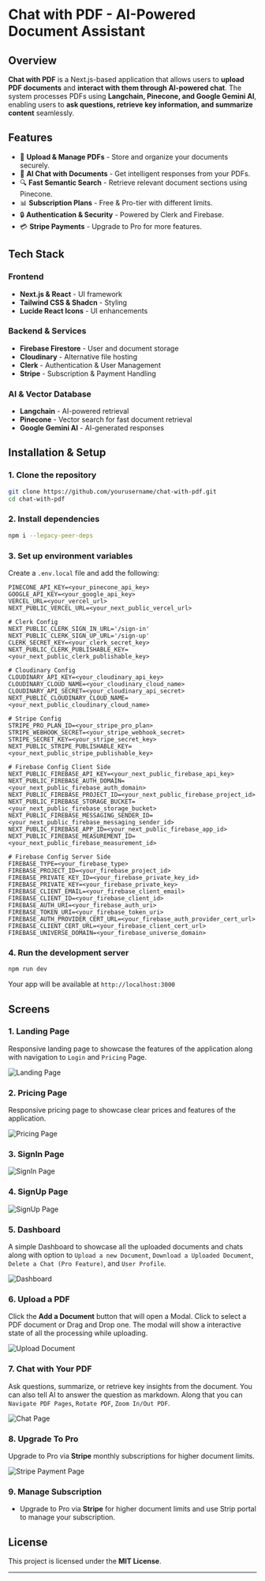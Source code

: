 # Chat with PDF - AI-Powered Document Assistant

## Overview

**Chat with PDF** is a Next.js-based application that allows users to **upload PDF documents** and **interact with them through AI-powered chat**. The system processes PDFs using **Langchain, Pinecone, and Google Gemini AI**, enabling users to **ask questions, retrieve key information, and summarize content** seamlessly.

## Features

- 📄 **Upload & Manage PDFs** - Store and organize your documents securely.
- 🤖 **AI Chat with Documents** - Get intelligent responses from your PDFs.
- 🔍 **Fast Semantic Search** - Retrieve relevant document sections using Pinecone.
- 📊 **Subscription Plans** - Free & Pro-tier with different limits.
- 🔒 **Authentication & Security** - Powered by Clerk and Firebase.
- 💳 **Stripe Payments** - Upgrade to Pro for more features.

## Tech Stack

### **Frontend**

- **Next.js & React** - UI framework
- **Tailwind CSS & Shadcn** - Styling
- **Lucide React Icons** - UI enhancements

### **Backend & Services**

- **Firebase Firestore** - User and document storage
- **Cloudinary** - Alternative file hosting
- **Clerk** - Authentication & User Management
- **Stripe** - Subscription & Payment Handling

### **AI & Vector Database**

- **Langchain** - AI-powered retrieval
- **Pinecone** - Vector search for fast document retrieval
- **Google Gemini AI** - AI-generated responses

## Installation & Setup

### **1. Clone the repository**

```bash
git clone https://github.com/yourusername/chat-with-pdf.git
cd chat-with-pdf
```

### **2. Install dependencies**

```bash
npm i --legacy-peer-deps
```

### **3. Set up environment variables**

Create a `.env.local` file and add the following:

```env
PINECONE_API_KEY=<your_pinecone_api_key>
GOOGLE_API_KEY=<your_google_api_key>
VERCEL_URL=<your_vercel_url>
NEXT_PUBLIC_VERCEL_URL=<your_next_public_vercel_url>

# Clerk Config
NEXT_PUBLIC_CLERK_SIGN_IN_URL='/sign-in'
NEXT_PUBLIC_CLERK_SIGN_UP_URL='/sign-up'
CLERK_SECRET_KEY=<your_clerk_secret_key>
NEXT_PUBLIC_CLERK_PUBLISHABLE_KEY=<your_next_public_clerk_publishable_key>

# Cloudinary Config
CLOUDINARY_API_KEY=<your_cloudinary_api_key>
CLOUDINARY_CLOUD_NAME=<your_cloudinary_cloud_name>
CLOUDINARY_API_SECRET=<your_cloudinary_api_secret>
NEXT_PUBLIC_CLOUDINARY_CLOUD_NAME=<your_next_public_cloudinary_cloud_name>

# Stripe Config
STRIPE_PRO_PLAN_ID=<your_stripe_pro_plan>
STRIPE_WEBHOOK_SECRET=<your_stripe_webhook_secret>
STRIPE_SECRET_KEY=<your_stripe_secret_key>
NEXT_PUBLIC_STRIPE_PUBLISHABLE_KEY=<your_next_public_stripe_publishable_key>

# Firebase Config Client Side
NEXT_PUBLIC_FIREBASE_API_KEY=<your_next_public_firebase_api_key>
NEXT_PUBLIC_FIREBASE_AUTH_DOMAIN=<your_next_public_firebase_auth_domain>
NEXT_PUBLIC_FIREBASE_PROJECT_ID=<your_next_public_firebase_project_id>
NEXT_PUBLIC_FIREBASE_STORAGE_BUCKET=<your_next_public_firebase_storage_bucket>
NEXT_PUBLIC_FIREBASE_MESSAGING_SENDER_ID=<your_next_public_firebase_messaging_sender_id>
NEXT_PUBLIC_FIREBASE_APP_ID=<your_next_public_firebase_app_id>
NEXT_PUBLIC_FIREBASE_MEASUREMENT_ID=<your_next_public_firebase_measurement_id>

# Firebase Config Server Side
FIREBASE_TYPE=<your_firebase_type>
FIREBASE_PROJECT_ID=<your_firebase_project_id>
FIREBASE_PRIVATE_KEY_ID=<your_firebase_private_key_id>
FIREBASE_PRIVATE_KEY=<your_firebase_private_key>
FIREBASE_CLIENT_EMAIL=<your_firebase_client_email>
FIREBASE_CLIENT_ID=<your_firebase_client_id>
FIREBASE_AUTH_URI=<your_firebase_auth_uri>
FIREBASE_TOKEN_URI=<your_firebase_token_uri>
FIREBASE_AUTH_PROVIDER_CERT_URL=<your_firebase_auth_provider_cert_url>
FIREBASE_CLIENT_CERT_URL=<your_firebase_client_cert_url>
FIREBASE_UNIVERSE_DOMAIN=<your_firebase_universe_domain>

```

### **4. Run the development server**

```bash
npm run dev
```

Your app will be available at `http://localhost:3000`

## Screens

### **1. Landing Page**

Responsive landing page to showcase the features of the application along with navigation to `Login` and `Pricing` Page.

![Landing Page](/public/screenshots/LandingPage.png)

### **2. Pricing Page**

Responsive pricing page to showcase clear prices and features of the application.

![Pricing Page](/public/screenshots/PricingPage.png)

### **3. SignIn Page**

![SignIn Page](/public/screenshots/SigninPage.png)

### **4. SignUp Page**

![SignUp Page](/public/screenshots/SignupPage.png)

### **5. Dashboard**

A simple Dashboard to showcase all the uploaded documents and chats along with option to `Upload a new Document`, `Download a Uploaded Document`, `Delete a Chat (Pro Feature)`, and `User Profile`.

![Dashboard](/public/screenshots/Dashboard.png)

### **6. Upload a PDF**

Click the **Add a Document** button that will open a Modal. Click to select a PDF document or Drag and Drop one. The modal will show a interactive state of all the processing while uploading.

![Upload Document](/public/screenshots/UploadDocument.png)

### **7. Chat with Your PDF**

Ask questions, summarize, or retrieve key insights from the document. You can also tell AI to answer the question as markdown. Along that you can `Navigate PDF Pages`, `Rotate PDF`, `Zoom In/Out PDF`.

![Chat Page](/public/screenshots/ChatPage.png)

### **8. Upgrade To Pro**

Upgrade to Pro via **Stripe** monthly subscriptions for higher document limits.

![Stripe Payment Page](/public/screenshots/StripePaymentPage.png)

### **9. Manage Subscription**

- Upgrade to Pro via **Stripe** for higher document limits and use Strip portal to manage your subscription.

## License

This project is licensed under the **MIT License**.

---
